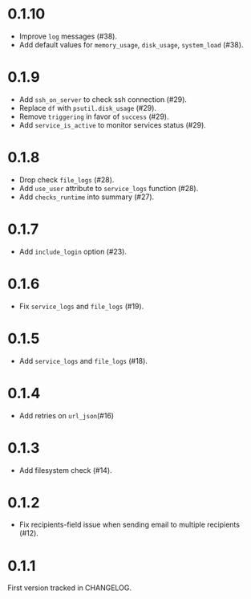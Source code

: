 # 0.1.10

* Improve `log` messages (\#38).
* Add default values for `memory_usage`, `disk_usage`, `system_load` (\#38).

# 0.1.9

* Add `ssh_on_server` to check ssh connection (\#29).
* Replace `df` with `psutil.disk_usage` (\#29).
* Remove `triggering` in favor of `success` (\#29).
* Add `service_is_active` to monitor services status (\#29).

# 0.1.8

* Drop check `file_logs` (\#28).
* Add `use_user` attribute to `service_logs` function (\#28).
* Add `checks_runtime` into summary (\#27).

# 0.1.7

* Add `include_login` option (\#23).

# 0.1.6

* Fix `service_logs` and `file_logs` (\#19).

# 0.1.5

* Add `service_logs` and `file_logs` (\#18).

# 0.1.4

* Add retries on `url_json`(\#16)

# 0.1.3

* Add filesystem check (\#14).

# 0.1.2

* Fix recipients-field issue when sending email to multiple recipients (\#12).

# 0.1.1

First version tracked in CHANGELOG.
